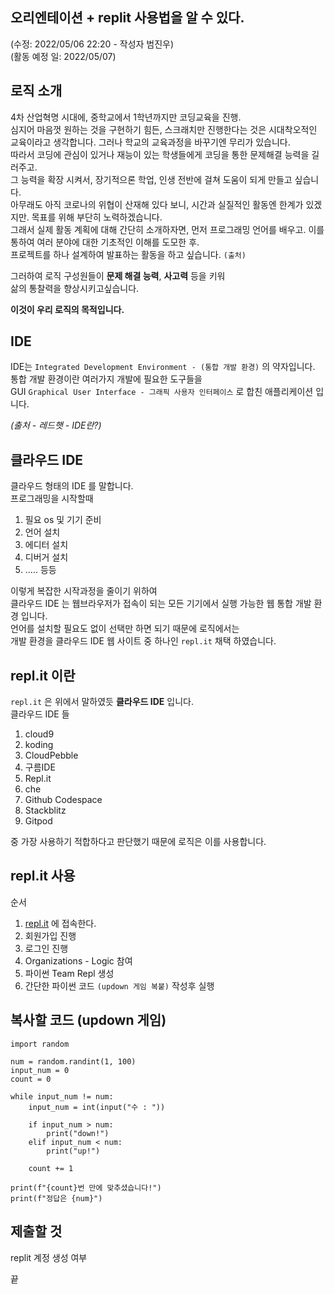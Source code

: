 ## 오리엔테이션 + replit 사용법을 알 수 있다.

(수정: 2022/05/06 22:20 - 작성자 범진우)<br>
(활동 예정 일: 2022/05/07)<br>

## 로직 소개

4차 산업혁명 시대에, 중학교에서 1학년까지만 코딩교육을 진행.<br>
심지어 마음껏 원하는 것을 구현하기 힘든, 스크래치만 진행한다는 것은 시대착오적인 교육이라고 생각합니다. 그러나 학교의 교육과정을 바꾸기엔 무리가 있습니다.<br>
따라서 코딩에 관심이 있거나 재능이 있는 학생들에게 코딩을 통한 문제해결 능력을 길러주고.<br>
그 능력을 확장 시켜서, 장기적으론 학업, 인생 전반에 걸쳐 도움이 되게 만들고 싶습니다.<br>
아무래도 아직 코로나의 위협이 산재해 있다 보니, 시간과 실질적인 활동엔 한계가 있겠지만. 목표를 위해 부단히 노력하겠습니다.<br>
그래서 실제 활동 계획에 대해 간단히 소개하자면, 먼저 프로그래밍 언어를 배우고. 이를 통하여 여러 분야에 대한 기초적인 이해를 도모한 후.<br>
프로젝트를 하나 설계하여 발표하는 활동을 하고 싶습니다. <span class="tooltip" title="박병욱 - 로직 자율동아리 신청서">`(출처)`</span><br>

그러하여 로직 구성원들이 <b>문제 해결 능력</b>, <b>사고력</b> 등을 키워<br>
삶의 통찰력을 향상시키고싶습니다.<br>

<b>이것이 우리 로직의 목적입니다.</b><br>

## IDE

IDE는 `Integrated Development Environment - (통합 개발 환경)` 의 약자입니다.<br>
통합 개발 환경이란 여러가지 개발에 필요한 도구들을<br>
GUI `Graphical User Interface - 그래픽 사용자 인터페이스` 로 합친 애플리케이션 입니다.<br>

<span class="tooltip" title="https://www.redhat.com/ko/topics/middleware/what-is-ide">_(출처 - 레드햇 - IDE란?)_</span>

## 클라우드 IDE

클라우드 형태의 IDE 를 말합니다.<br>
프로그래밍을 시작할때<br>

1. 필요 os 및 기기 준비
2. 언어 설치
3. 에디터 설치
4. 디버거 설치
5. ..... 등등

이렇게 복잡한 시작과정을 줄이기 위하여<br>
클라우드 IDE 는 웹브라우저가 접속이 되는 모든 기기에서 실행 가능한 웹 통합 개발 환경 입니다.<br>
언어를 설치할 필요도 없이 선택만 하면 되기 때문에 로직에서는<br>
개발 환경을 클라우드 IDE 웹 사이트 중 하나인 `repl.it` 채택 하였습니다.<br>

## repl.it 이란

`repl.it` 은 위에서 말하였듯 <b>클라우드 IDE</b> 입니다.<br>
클라우드 IDE 들<br>

1. cloud9
2. koding
3. CloudPebble
4. 구름IDE
5. Repl.it
6. che
7. Github Codespace
8. Stackblitz
9. Gitpod

중 가장 사용하기 적합하다고 판단했기 때문에 로직은 이를 사용합니다.

## repl.it 사용

순서<br>

1. <a href="https://repl.it">repl.it</a> 에 접속한다.
2. 회원가입 진행 
3. 로그인 진행
4. Organizations - Logic 참여
5. 파이썬 Team Repl 생성
6. 간단한 파이썬 코드 <span class="tooltip" title="박병욱 아이디어">`(updown 게임 복붙)`</span> 작성후 실행

## 복사할 코드 (updown 게임)
```python3
import random

num = random.randint(1, 100)
input_num = 0
count = 0

while input_num != num:
    input_num = int(input("수 : "))

    if input_num > num:
        print("down!")
    elif input_num < num:
        print("up!")

    count += 1

print(f"{count}번 만에 맞추셨습니다!")
print(f"정답은 {num}")
```

## 제출할 것
replit 계정 생성 여부<br>

끝
